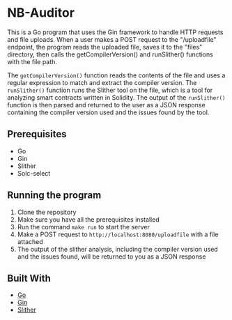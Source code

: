 # NB-Auditor

This is a Go program that uses the Gin framework to handle HTTP requests and file uploads. When a user makes a POST request to the "/uploadfile" endpoint, the program reads the uploaded file, saves it to the "files" directory, then calls the getCompilerVersion() and runSlither() functions with the file path. 

The `getCompilerVersion()` function reads the contents of the file and uses a regular expression to match and extract the compiler version. The `runSlither()` function runs the Slither tool on the file, which is a tool for analyzing smart contracts written in Solidity. The output of the `runSlither()` function is then parsed and returned to the user as a JSON response containing the compiler version used and the issues found by the tool.

## Prerequisites
* Go
* Gin
* Slither
* Solc-select

## Running the program
1. Clone the repository
2. Make sure you have all the prerequisites installed
3. Run the command `make run` to start the server
4. Make a POST request to `http://localhost:8080/uploadfile` with a file attached
5. The output of the slither analysis, including the compiler version used and the issues found, will be returned to you as a JSON response

## Built With
* [Go](https://golang.org/)
* [Gin](https://github.com/gin-gonic/gin)
* [Slither](https://github.com/crytic/slither)
